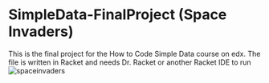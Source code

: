 # SimpleData-FinalProject (Space Invaders)
This is the final project for the How to Code Simple Data course on edx.
The file is written in Racket and needs Dr. Racket or another Racket IDE to run
![spaceinvaders](https://user-images.githubusercontent.com/111573910/233703043-2b29f169-5e35-4616-b53a-40d7896afc7b.gif)
